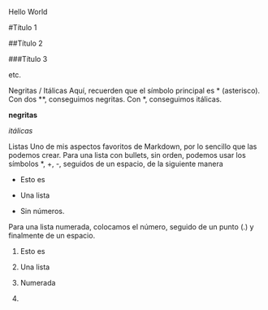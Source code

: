 Hello World

#Título 1

##Título 2

###Título 3

etc.

 

Negritas / Itálicas
Aquí, recuerden que el símbolo principal es * (asterisco). Con dos **, conseguimos negritas. Con *, conseguimos itálicas.

 

**negritas**

*itálicas*

 

Listas
Uno de mis aspectos favoritos de Markdown, por lo sencillo que las podemos crear.  Para una lista con bullets, sin orden, podemos usar los símbolos *, +, -, seguidos de un espacio, de la siguiente manera

* Esto es

+ Una lista

- Sin números.

Para una lista numerada, colocamos el número, seguido de un punto (.) y finalmente de un espacio.

1. Esto es

2. Una lista

3. Numerada
4. 

